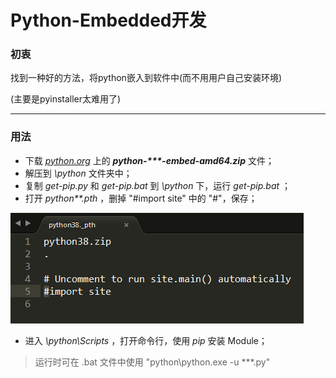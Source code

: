 # Python-Embedded开发

### 初衷

找到一种好的方法，将python嵌入到软件中(而不用用户自己安装环境)

(主要是pyinstaller太难用了)

---

### 用法

- 下载 *[python.org](https://www.python.org/downloads/)* 上的 ***python-\*\*\*-embed-amd64.zip*** 文件；
- 解压到 *\\python* 文件夹中；
- 复制 *get-pip.py* 和 *get-pip.bat* 到 *\\python* 下，运行 *get-pip.bat* ；
- 打开 *python\*\*._pth_* ，删掉 "#import site" 中的 "#"，保存；

![_pth](辅助/_pth.png)

- 进入 *\\python\\Scripts* ，打开命令行，使用 *pip* 安装 Module；

> 运行时可在 .bat 文件中使用 "python\\python.exe -u \*\*\*.py"

